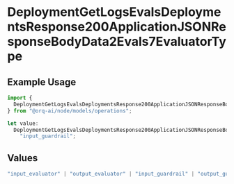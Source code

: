 # DeploymentGetLogsEvalsDeploymentsResponse200ApplicationJSONResponseBodyData2Evals7EvaluatorType

## Example Usage

```typescript
import {
  DeploymentGetLogsEvalsDeploymentsResponse200ApplicationJSONResponseBodyData2Evals7EvaluatorType,
} from "@orq-ai/node/models/operations";

let value:
  DeploymentGetLogsEvalsDeploymentsResponse200ApplicationJSONResponseBodyData2Evals7EvaluatorType =
    "input_guardrail";
```

## Values

```typescript
"input_evaluator" | "output_evaluator" | "input_guardrail" | "output_guardrail"
```